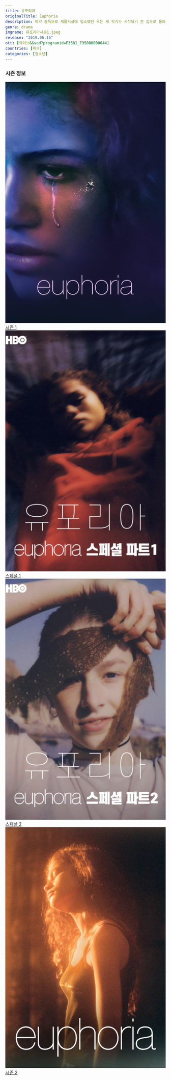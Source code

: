 ```yaml
---
title: 유포리아
originalTitle: Euphoria
description: 마약 중독으로 재활시설에 입소했던 루는 새 학기가 시작되기 전 집으로 돌아왔다. 그후 매케이의 파티에 갔다가 최근에 동네로 이사온 줄스를 만난다.
genre: drama
imgname: 유포리아시즌1.jpeg
release: "2019.06.16"
ott: [웨이브&&vod?programid=F3501_F35000000044]
countries: [미국]
categories: [청소년]
---
```


### 시즌 정보

<div class="season-list">
<div class="item">
<a href="/drama/유포리아시즌1" >
<img src="/poster/유포리아시즌1.jpeg" alt="유포리아시즌1 포스터 ">
시즌 1</a>
</div>

<div class="item">
<a href="/drama/유포리아스페셜파트1" >
<img src="/poster/유포리아스페셜파트1.jpeg" alt="유포리아스페셜파트1 포스터 ">
스페셜 1</a>
</div>

<div class="item">
<a href="/drama/유포리아스페셜파트2" >
<img src="/poster/유포리아스페셜파트2.jpeg" alt="유포리아스페셜파트2 포스터 ">
스페셜 2</a>
</div>

<div class="item">
<a href="/drama/유포리아시즌2" >
<img src="/poster/유포리아시즌2.jpeg" alt="유포리아시즌2 포스터 ">
시즌 2</a>
</div>
</div>
